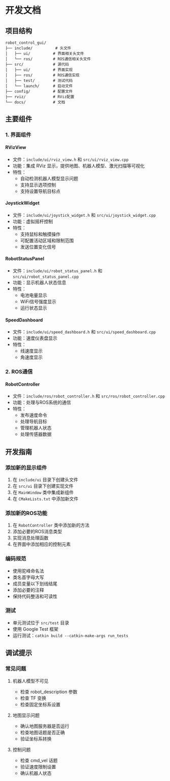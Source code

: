 # 开发文档

## 项目结构

```
robot_control_gui/
├── include/          # 头文件
│   ├── ui/          # 界面相关头文件
│   └── ros/         # ROS通信相关头文件
├── src/             # 源代码
│   ├── ui/          # 界面实现
│   ├── ros/         # ROS通信实现
│   ├── test/        # 测试代码
│   └── launch/      # 启动文件
├── config/          # 配置文件
├── rviz/            # RViz配置
└── docs/            # 文档
```

## 主要组件

### 1. 界面组件

#### RVizView
- 文件：`include/ui/rviz_view.h` 和 `src/ui/rviz_view.cpp`
- 功能：集成 RViz 显示，提供地图、机器人模型、激光扫描等可视化
- 特性：
  - 自动检测机器人模型显示问题
  - 支持显示选项控制
  - 支持设置导航目标点

#### JoystickWidget
- 文件：`include/ui/joystick_widget.h` 和 `src/ui/joystick_widget.cpp`
- 功能：虚拟摇杆控制
- 特性：
  - 支持鼠标和触摸操作
  - 可配置活动区域和限制范围
  - 发送位置变化信号

#### RobotStatusPanel
- 文件：`include/ui/robot_status_panel.h` 和 `src/ui/robot_status_panel.cpp`
- 功能：显示机器人状态信息
- 特性：
  - 电池电量显示
  - WiFi信号强度显示
  - 运行状态显示

#### SpeedDashboard
- 文件：`include/ui/speed_dashboard.h` 和 `src/ui/speed_dashboard.cpp`
- 功能：速度仪表盘显示
- 特性：
  - 线速度显示
  - 角速度显示

### 2. ROS通信

#### RobotController
- 文件：`include/ros/robot_controller.h` 和 `src/ros/robot_controller.cpp`
- 功能：处理与ROS系统的通信
- 特性：
  - 发布速度命令
  - 处理导航目标
  - 管理机器人状态
  - 处理传感器数据

## 开发指南

### 添加新的显示组件

1. 在 `include/ui` 目录下创建头文件
2. 在 `src/ui` 目录下创建实现文件
3. 在 `MainWindow` 类中集成新组件
4. 在 `CMakeLists.txt` 中添加新文件

### 添加新的ROS功能

1. 在 `RobotController` 类中添加新的方法
2. 添加必要的ROS消息类型
3. 实现消息处理函数
4. 在界面中添加相应的控制元素

### 编码规范

- 使用驼峰命名法
- 类名首字母大写
- 成员变量以下划线结尾
- 添加必要的注释
- 保持代码整洁和可读性

### 测试

- 单元测试位于 `src/test` 目录
- 使用 Google Test 框架
- 运行测试：`catkin build --catkin-make-args run_tests`

## 调试提示

### 常见问题

1. 机器人模型不可见
   - 检查 robot_description 参数
   - 检查 TF 变换
   - 检查固定坐标系设置

2. 地图显示问题
   - 确认地图服务器是否运行
   - 检查地图话题是否正确
   - 验证坐标系转换

3. 控制问题
   - 检查 cmd_vel 话题
   - 验证速度限制设置
   - 确认机器人状态 